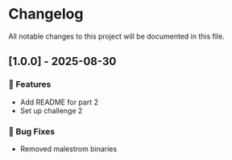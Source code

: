 # Changelog

All notable changes to this project will be documented in this file.

## [1.0.0] - 2025-08-30

### 🚀 Features

- Add README for part 2
- Set up challenge 2

### 🐛 Bug Fixes

- Removed malestrom binaries

<!-- generated by git-cliff -->
